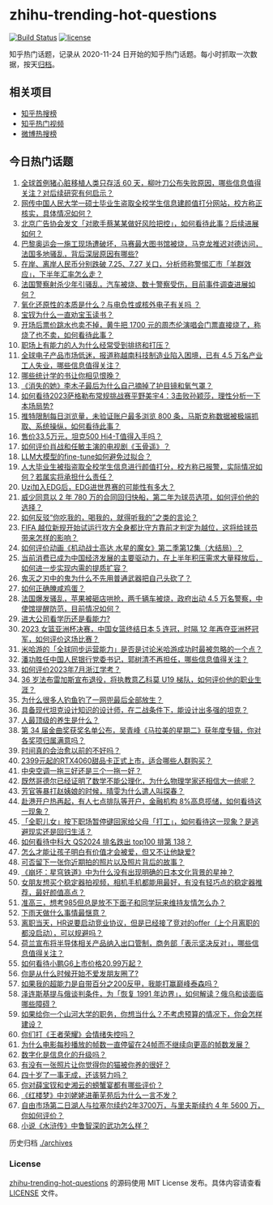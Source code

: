 # zhihu-trending-hot-questions

[![Build Status](https://github.com/justjavac/zhihu-trending-hot-questions/workflows/ci/badge.svg?branch=master)](https://github.com/justjavac/zhihu-trending-hot-questions/actions)
[![license](https://img.shields.io/github/license/justjavac/zhihu-trending-hot-questions)](https://github.com/justjavac/zhihu-trending-hot-questions/blob/master/LICENSE)

知乎热门话题，记录从 2020-11-24
日开始的知乎热门话题。每小时抓取一次数据，按天[归档](./archives)。

## 相关项目

- [知乎热搜榜](https://github.com/justjavac/zhihu-trending-top-search)
- [知乎热门视频](https://github.com/justjavac/zhihu-trending-hot-video)
- [微博热搜榜](https://github.com/justjavac/weibo-trending-hot-search)

## 今日热门话题

<!-- BEGIN -->
<!-- 最后更新时间 Mon Jul 03 2023 04:15:54 GMT+0800 (China Standard Time) -->

1. [全球首例猪心脏移植人类只存活 60 天，柳叶刀公布失败原因，哪些信息值得关注？对后续研究有何启示？](https://www.zhihu.com/question/609926133)
1. [网传中国人民大学一硕士毕业生盗取全校学生信息建颜值打分网站，校方称正核实，具体情况如何？](https://www.zhihu.com/question/609906518)
1. [北京广告协会发文「对歌手蔡某某做好风险把控」，如何看待此事？后续进展如何？](https://www.zhihu.com/question/609892459)
1. [巴黎奥运会一施工现场遭破坏，马赛最大图书馆被烧，马克龙推迟对德访问，法国多地骚乱，背后深层原因有哪些?](https://www.zhihu.com/question/609892911)
1. [在岸、离岸人民币分别跌破 7.25、7.27 关口，分析师称警惕汇市「羊群效应」，下半年汇率怎么走？](https://www.zhihu.com/question/609552420)
1. [法国警察射杀少年引骚乱，汽车被烧、数十警察受伤，目前事件调查进展如何？](https://www.zhihu.com/question/609226125)
1. [氧化还原性的本质是什么？与电负性或核外电子有关吗 ？](https://www.zhihu.com/question/609170910)
1. [宝钗为什么一直劝宝玉读书？](https://www.zhihu.com/question/608638962)
1. [开场后票价跳水也卖不掉，黄牛把 1700 元的周杰伦演唱会门票直接烧了，称烧了也不卖，如何看待此事？](https://www.zhihu.com/question/609780283)
1. [职场上有能力的人为什么经常受到排挤和打压？](https://www.zhihu.com/question/602879166)
1. [全球电子产品市场低迷，报道称越南科技制造业陷入困境，已有 4.5 万名产业工人失业，哪些信息值得关注？](https://www.zhihu.com/question/609947406)
1. [哪些统计学的书让你相见恨晚？](https://www.zhihu.com/question/602368094)
1. [《消失的她》李木子最后为什么自己摘掉了护目镜和氧气罩？](https://www.zhihu.com/question/609198847)
1. [如何看待2023萨格勒布常规挑战赛平野美宇4：3击败孙颖莎，理性分析一下本场局势?](https://www.zhihu.com/question/609963538)
1. [推特限制每日浏览量，未验证账户最多浏览 800 条，马斯克称数据被极端抓取、系统操纵，如何看待此事？](https://www.zhihu.com/question/609947405)
1. [售价33.5万元，坦克500 Hi4-T值得入手吗？](https://www.zhihu.com/question/608837406)
1. [如何评价肖战和任敏主演的电视剧《玉骨遥》？](https://www.zhihu.com/question/609797990)
1. [LLM大模型的fine-tune如何避免过拟合？](https://www.zhihu.com/question/604676469)
1. [人大毕业生被指盗取全校学生信息进行颜值打分，校方称已报警，实际情况如何？若属实将承担什么责任？](https://www.zhihu.com/question/609903688)
1. [Uzi加入EDG后，EDG进世界赛的可能性有多大？](https://www.zhihu.com/question/606486163)
1. [威少同意以 2 年 780 万的合同回归快船，第二年为球员选项，如何评价他的选择？](https://www.zhihu.com/question/609897623)
1. [如何反驳“你吃我的，喝我的，就得听我的”之类的言论？](https://www.zhihu.com/question/559906927)
1. [FIFA 越位新规开始试运行攻方全身都比守方靠前才判定为越位，这将给球员带来怎样的影响？](https://www.zhihu.com/question/609815031)
1. [如何评价动画《机动战士高达 水星的魔女》第二季第12集（大结局）？](https://www.zhihu.com/question/609926694)
1. [当前消费已成为中国经济发展的主要驱动力，在上半年积压需求大量释放后，如何进一步实现内需的提质扩容？](https://www.zhihu.com/question/609606386)
1. [鬼灭之刃中的鬼为什么不先用普通武器把自己头砍了？](https://www.zhihu.com/question/601884162)
1. [如何正确腌咸鸡蛋？](https://www.zhihu.com/question/63499356)
1. [法国爆发骚乱，苹果被砸店哄抢，两千辆车被烧，政府出动 4.5 万名警察，中使馆提醒防范，目前情况如何？](https://www.zhihu.com/question/609749253)
1. [进大公司看学历还是看能力?](https://www.zhihu.com/question/608164942)
1. [2023 女篮亚洲杯决赛，中国女篮终结日本 5 连冠，时隔 12 年再夺亚洲杯冠军，如何评价这场比赛？](https://www.zhihu.com/question/609920757)
1. [米哈游的「全球同步运营能力」是否是讨论米哈游成功时最被忽略的一个点？](https://www.zhihu.com/question/607506484)
1. [潘功胜任中国人民银行党委书记，郭树清不再担任，哪些信息值得关注？](https://www.zhihu.com/question/609794310)
1. [如何评价2023年7月浙江学考？](https://www.zhihu.com/question/605948919)
1. [36 岁法布雷加斯宣布退役，将执教意乙科莫 U19 梯队，如何评价他的职业生涯？](https://www.zhihu.com/question/609897494)
1. [为什么很多人钓鱼钓了一网兜最后全部放生？](https://www.zhihu.com/question/599943515)
1. [具备现代坦克设计知识的设计师，在二战条件下，能设计出多强的坦克？](https://www.zhihu.com/question/42540802)
1. [人最顶级的养生是什么？](https://www.zhihu.com/question/601084412)
1. [第 34 届金曲奖获奖名单公布，吴青峰​​​《马拉美的星期二》获年度专辑，你对各奖项归属满意吗？](https://www.zhihu.com/question/609813513)
1. [时间真的会治愈以前的不好吗？](https://www.zhihu.com/question/607564392)
1. [2399元起的RTX4060甜品卡正式上市，适合哪些人群购买？](https://www.zhihu.com/question/609280591)
1. [中央空调一拖三好还是三个一拖一好？](https://www.zhihu.com/question/524987232)
1. [既然哥德尔已经证明了数学不能公理化，为什么物理学家还相信大一统呢？](https://www.zhihu.com/question/28078123)
1. [芳官等暴打赵姨娘的时候，晴雯为什么遣人叫探春？](https://www.zhihu.com/question/609240944)
1. [赴港开户热再起，有人七点排队等开户，金融机构 8%高息揽储，如何看待这一现象？](https://www.zhihu.com/question/609894418)
1. [「全职儿女」按下职场暂停键回家给父母「打工」，如何看待这一现象？是逃避现实还是回归生活？](https://www.zhihu.com/question/609890590)
1. [如何看待中科大 QS2024 排名跌出 top100 排第 138？](https://www.zhihu.com/question/609135032)
1. [怎么才能让孩子明白有价值才会被爱，但又不让他缺爱?](https://www.zhihu.com/question/602376859)
1. [可否留下一张你近期拍的照片以及照片背后的故事？](https://www.zhihu.com/question/603807485)
1. [《崩坏：星穹铁道》中为什么没有出现明确的日本文化背景的星神？](https://www.zhihu.com/question/609217082)
1. [女朋友想买个稳定器拍视频，相机手机都能用最好，有没有轻巧点的稳定器推荐，最好颜值高点？](https://www.zhihu.com/question/602610611)
1. [准高三，想考985但总是放不下面子和同学玩来维持友情怎么办？](https://www.zhihu.com/question/608349485)
1. [下雨天做什么事情最惬意？](https://www.zhihu.com/question/604177362)
1. [离职当天，HR说要启动竞业协议，但是已经接了竞对的offer（上个月离职的都没启动），可以规避吗？](https://www.zhihu.com/question/605648138)
1. [荷兰宣布将半导体相关产品纳入出口管制，商务部「表示坚决反对」，哪些信息值得关注？](https://www.zhihu.com/question/609805120)
1. [如何看待小鹏G6上市价格20.99万起？](https://www.zhihu.com/question/609476325)
1. [你是从什么时候开始不爱发朋友圈了?](https://www.zhihu.com/question/602644549)
1. [如果我的超能力是自带百分之200反甲，我能打赢巅峰泰森吗？](https://www.zhihu.com/question/606970376)
1. [泽连斯基提与俄谈判条件，为「恢复 1991 年边界」，如何解读？俄乌和谈面临哪些障碍？](https://www.zhihu.com/question/609935325)
1. [如果给你一个山河大学的职务，你想当什么？不考虑预算的情况下，你会怎样建设？](https://www.zhihu.com/question/609402567)
1. [你们打《王者荣耀》会情绪失控吗？](https://www.zhihu.com/question/600997142)
1. [为什么电影每秒播放的帧数一直停留在24帧而不继续向更高的帧数发展？](https://www.zhihu.com/question/281685561)
1. [数字化是信息化的升级吗？](https://www.zhihu.com/question/597096176)
1. [有没有一张照片让你觉得你的猫被你养的很好？](https://www.zhihu.com/question/596919746)
1. [四十岁了一事无成，还该努力吗？](https://www.zhihu.com/question/609058839)
1. [你对薛宝钗和史湘云的螃蟹宴都有哪些评价？](https://www.zhihu.com/question/557749837)
1. [《红楼梦》中刘姥姥进蘅芜苑后为什么一言不发？](https://www.zhihu.com/question/500056071)
1. [自由市场第二日湖人与拉塞尔续约2年3700万，与里夫斯续约 4 年 5600 万，你如何评价？](https://www.zhihu.com/question/609896613)
1. [小说《水浒传》中鲁智深的武功怎么样？](https://www.zhihu.com/question/608752071)

<!-- END -->

历史归档 [./archives](./archives)

### License

[zhihu-trending-hot-questions](https://github.com/justjavac/zhihu-trending-hot-questions)
的源码使用 MIT License 发布。具体内容请查看 [LICENSE](./LICENSE) 文件。
